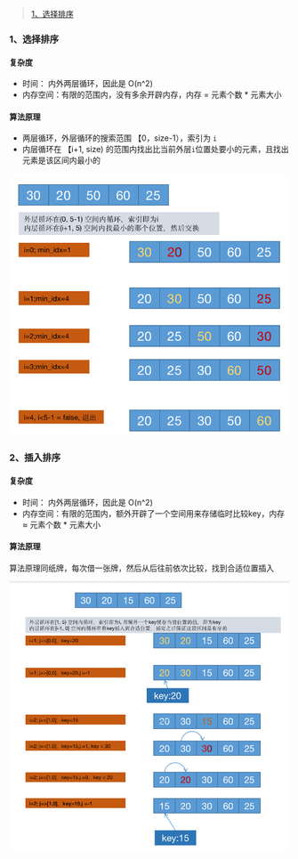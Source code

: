 >
> [1、选择排序](#1)
>


<h3 id=1> 1、选择排序 </h3>

<h4 id=1.1> 复杂度 </h4>

  - 时间： 内外两层循环，因此是 O(n^2)
  - 内存空间：有限的范围内，没有多余开辟内存，内存 = 元素个数 * 元素大小

<h4 id=1.2> 算法原理 </h4>

- 两层循环，外层循环的搜索范围 【0，size-1），索引为 `i`
- 内层循环在 【i+1, size) 的范围内找出比当前外层`i`位置处要小的元素，且找出元素是该区间内最小的

![select_sort](https://github.com/DingKingTim/datastructure/blob/master/tree/media/select_sort.png)


<h3 id=2> 2、插入排序 </h3>

<h4 id=2.1> 复杂度 </h4>

  - 时间： 内外两层循环，因此是 O(n^2)
  - 内存空间：有限的范围内，额外开辟了一个空间用来存储临时比较key，内存 ≈ 元素个数 * 元素大小

<h4 id=1.2> 算法原理 </h4>

算法原理同纸牌，每次借一张牌，然后从后往前依次比较，找到合适位置插入

![insert sort](https://github.com/DingKingTim/datastructure/blob/master/tree/media/insert_sort.png)
